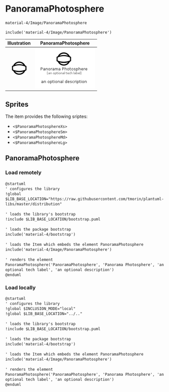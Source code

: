 # PanoramaPhotosphere


```text
material-4/Image/PanoramaPhotosphere
```

```text
include('material-4/Image/PanoramaPhotosphere')
```



| Illustration | PanoramaPhotosphere |
| :---: | :---: |
| ![illustration for Illustration](../../material-4/Image/PanoramaPhotosphere.png) | ![illustration for PanoramaPhotosphere](../../material-4/Image/PanoramaPhotosphere.Local.png) |



## Sprites
The item provides the following sriptes:

- `<$PanoramaPhotosphereXs>`
- `<$PanoramaPhotosphereSm>`
- `<$PanoramaPhotosphereMd>`
- `<$PanoramaPhotosphereLg>`





## PanoramaPhotosphere

### Load remotely
```plantuml
@startuml
' configures the library
!global $LIB_BASE_LOCATION="https://raw.githubusercontent.com/tmorin/plantuml-libs/master/distribution"

' loads the library's bootstrap
!include $LIB_BASE_LOCATION/bootstrap.puml

' loads the package bootstrap
include('material-4/bootstrap')

' loads the Item which embeds the element PanoramaPhotosphere
include('material-4/Image/PanoramaPhotosphere')

' renders the element
PanoramaPhotosphere('PanoramaPhotosphere', 'Panorama Photosphere', 'an optional tech label', 'an optional description')
@enduml
```

### Load locally
```plantuml
@startuml
' configures the library
!global $INCLUSION_MODE="local"
!global $LIB_BASE_LOCATION="../.."

' loads the library's bootstrap
!include $LIB_BASE_LOCATION/bootstrap.puml

' loads the package bootstrap
include('material-4/bootstrap')

' loads the Item which embeds the element PanoramaPhotosphere
include('material-4/Image/PanoramaPhotosphere')

' renders the element
PanoramaPhotosphere('PanoramaPhotosphere', 'Panorama Photosphere', 'an optional tech label', 'an optional description')
@enduml
```

